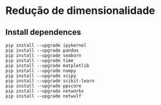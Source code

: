 # Redução de dimensionalidade

## Install dependences
```shell
pip install --upgrade ipykernel
pip install --upgrade pandas
pip install --upgrade seaborn
pip install --upgrade time
pip install --upgrade matplotlib
pip install --upgrade numpy
pip install --upgrade scipy
pip install --upgrade scikit-learn
pip install --upgrade ppscore
pip install --upgrade networkx
pip install --upgrade netwulf
```